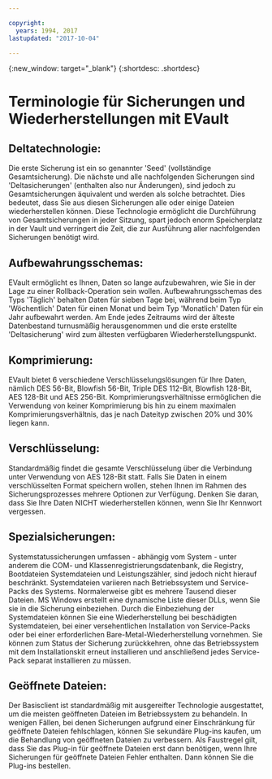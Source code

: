 ```yaml
---

copyright:
  years: 1994, 2017
lastupdated: "2017-10-04"

---
```

{:new_window: target="_blank"}
{:shortdesc: .shortdesc}

# Terminologie für Sicherungen und Wiederherstellungen mit EVault 

## Deltatechnologie:
Die erste Sicherung ist ein so genannter 'Seed' (vollständige Gesamtsicherung). Die nächste und alle nachfolgenden Sicherungen sind 'Deltasicherungen' (enthalten also nur Änderungen), sind jedoch zu Gesamtsicherungen äquivalent und werden als solche betrachtet. Dies bedeutet, dass Sie aus diesen Sicherungen alle oder einige Dateien wiederherstellen können. Diese Technologie ermöglicht die Durchführung von Gesamtsicherungen in jeder Sitzung, spart jedoch enorm Speicherplatz in der Vault und verringert die Zeit, die zur Ausführung aller nachfolgenden Sicherungen benötigt wird.

## Aufbewahrungsschemas: 
EVault ermöglicht es Ihnen, Daten so lange aufzubewahren, wie Sie in der Lage zu einer Rollback-Operation sein wollen. Aufbewahrungsschemas des Typs 'Täglich' behalten Daten für sieben Tage bei, während beim Typ 'Wöchentlich' Daten für einen Monat und beim Typ 'Monatlich' Daten für ein Jahr aufbewahrt werden. Am Ende jedes Zeitraums wird der älteste Datenbestand turnusmäßig herausgenommen und die erste erstellte 'Deltasicherung' wird zum ältesten verfügbaren Wiederherstellungspunkt. 

## Komprimierung: 
EVault bietet 6 verschiedene Verschlüsselungslösungen für Ihre Daten, nämlich DES 56-Bit, Blowfish 56-Bit, Triple DES 112-Bit, Blowfish 128-Bit, AES 128-Bit und AES 256-Bit. Komprimierungsverhältnisse ermöglichen die Verwendung von keiner Komprimierung bis hin zu einem maximalen Komprimierungsverhältnis, das je nach Dateityp zwischen 20% und 30% liegen kann.
## Verschlüsselung:
Standardmäßig findet die gesamte Verschlüsselung über die Verbindung unter Verwendung von AES 128-Bit statt. Falls Sie Daten in einem verschlüsselten Format speichern wollen, stehen Ihnen im Rahmen des Sicherungsprozesses mehrere Optionen zur Verfügung. Denken Sie daran, dass Sie Ihre Daten NICHT wiederherstellen können, wenn Sie Ihr Kennwort vergessen. 

## Spezialsicherungen: 
Systemstatussicherungen umfassen - abhängig vom System - unter anderem die COM- und Klassenregistrierungsdatenbank, die Registry, Bootdateien Systemdateien und Leistungszähler, sind jedoch nicht hierauf beschränkt. Systemdateien variieren nach Betriebssystem und Service-Packs des Systems. Normalerweise gibt es mehrere Tausend dieser Dateien. MS Windows erstellt eine dynamische Liste dieser DLLs, wenn Sie sie in die Sicherung einbeziehen. Durch die Einbeziehung der Systemdateien können Sie eine Wiederherstellung bei beschädigten Systemdateien, bei einer versehentlichen Installation von Service-Packs oder bei einer erforderlichen Bare-Metal-Wiederherstellung vornehmen. Sie können zum Status der Sicherung zurückkehren, ohne das Betriebssystem mit dem Installationskit erneut installieren und anschließend jedes Service-Pack separat installieren zu müssen. 

## Geöffnete Dateien: 
Der Basisclient ist standardmäßig mit ausgereifter Technologie ausgestattet, um die meisten geöffneten Dateien im Betriebssystem zu behandeln. In wenigen Fällen, bei denen Sicherungen aufgrund einer Einschränkung für geöffnete Dateien fehlschlagen, können Sie sekundäre Plug-ins kaufen, um die Behandlung von geöffneten Dateien zu verbessern. Als Faustregel gilt, dass Sie das Plug-in für geöffnete Dateien erst dann benötigen, wenn Ihre Sicherungen für geöffnete Dateien Fehler enthalten. Dann können Sie die Plug-ins bestellen.
